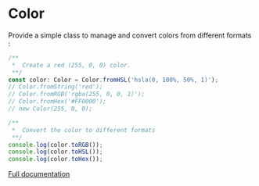 # Color

Provide a simple class to manage and convert colors from different formats :

```ts
/**
 *  Create a red (255, 0, 0) color.
 **/
const color: Color = Color.fromHSL('hsla(0, 100%, 50%, 1)');
// Color.fromString('red');
// Color.fromRGB('rgba(255, 0, 0, 1)');
// Color.fromHex('#FF0000');
// new Color(255, 0, 0);
```

```ts
/**
 *  Convert the color to different formats
 **/
console.log(color.toRGB());
console.log(color.toHSL());
console.log(color.toHex());
```

[Full documentation](./docs/index.html)